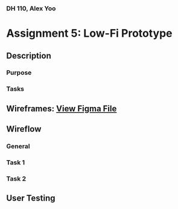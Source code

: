 ### DH 110, Alex Yoo 
# Assignment 5: Low-Fi Prototype

## Description 
### Purpose 
### Tasks

## Wireframes: [View Figma File]()

## Wireflow 
### General 
### Task 1 
### Task 2 

## User Testing
